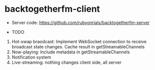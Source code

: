 # backtogetherfm-client

- Server code: https://github.com/rubyonrials/backtogetherfm-server

- TODO
1. Hot-swap braodcast: Implement WebSocket connection to receive broadcast state changes. Cache result in getStreamableChannels
2. Now-playing: Include metadata in getStreamableChannels
3. Notification system
4. Live-streaming: nothing changes client side, all server
